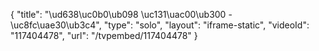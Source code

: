 {
    "title": "\ud638\uc0b0\ub098 \uc131\uac00\ub300 - \uc8fc\uae30\ub3c4",
    "type": "solo",
    "layout": "iframe-static",
    "videoId": "117404478",
    "url": "\/tvpembed\/117404478"
}